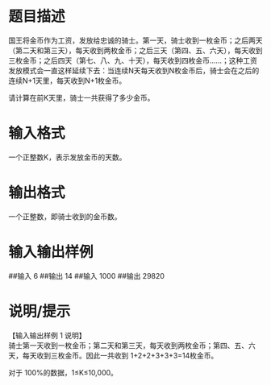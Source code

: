 # 题目描述
国王将金币作为工资，发放给忠诚的骑士。第一天，骑士收到一枚金币；之后两天（第二天和第三天），每天收到两枚金币；之后三天（第四、五、六天），每天收到三枚金币；之后四天（第七、八、九、十天），每天收到四枚金币……；这种工资发放模式会一直这样延续下去：当连续N天每天收到N枚金币后，骑士会在之后的连续N+1天里，每天收到N+1枚金币。

请计算在前K天里，骑士一共获得了多少金币。
# 输入格式
一个正整数K，表示发放金币的天数。

# 输出格式
一个正整数，即骑士收到的金币数。

# 输入输出样例
##输入
6
##输出
14
##输入
1000
##输出
29820
# 说明/提示
【输入输出样例 1 说明】\
骑士第一天收到一枚金币；第二天和第三天，每天收到两枚金币；第四、五、六天，每天收到三枚金币。因此一共收到 1+2+2+3+3+3=14枚金币。

对于 100%的数据，1≤K≤10,000。